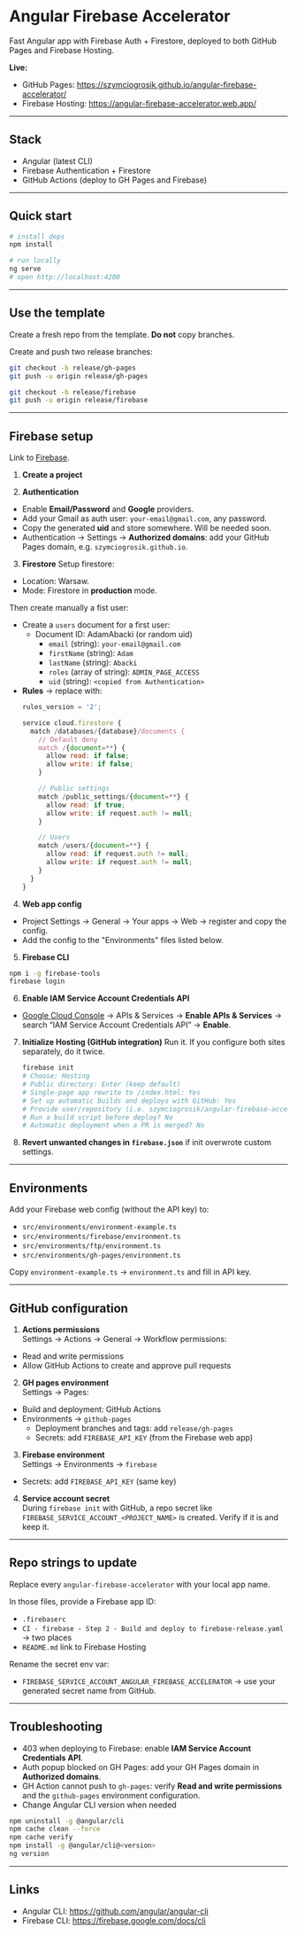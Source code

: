 # Angular Firebase Accelerator

Fast Angular app with Firebase Auth + Firestore, deployed to both GitHub Pages and Firebase Hosting.

**Live:**

- GitHub Pages: https://szymciogrosik.github.io/angular-firebase-accelerator/
- Firebase Hosting: https://angular-firebase-accelerator.web.app/

---

## Stack

- Angular (latest CLI)
- Firebase Authentication + Firestore
- GitHub Actions (deploy to GH Pages and Firebase)

---

## Quick start

```bash
# install deps
npm install

# run locally
ng serve
# open http://localhost:4200
```

---

## Use the template

Create a fresh repo from the template. **Do not** copy branches.

Create and push two release branches:

```bash
git checkout -b release/gh-pages
git push -u origin release/gh-pages
```

```bash
git checkout -b release/firebase
git push -u origin release/firebase
```

---

## Firebase setup

Link to [Firebase](https://console.firebase.google.com/).

1) **Create a project**

2) **Authentication**

- Enable **Email/Password** and **Google** providers.
- Add your Gmail as auth user: `your-email@gmail.com`, any password. 
- Copy the generated **uid** and store somewhere. Will be needed soon.
- Authentication → Settings → **Authorized domains**: add your GitHub Pages domain, e.g. `szymciogrosik.github.io`.

3) **Firestore**
Setup firestore:
- Location: Warsaw.
- Mode: Firestore in **production** mode.

Then create manually a fist user:
- Create a `users` document for a first user:
  - Document ID: AdamAbacki (or random uid)
    - `email` (string): `your-email@gmail.com`
    - `firstName` (string): `Adam`
    - `lastName` (string): `Abacki`
    - `roles` (array of string): `ADMIN_PAGE_ACCESS`
    - `uid` (string): `<copied from Authentication>`
- **Rules** → replace with:
  ```js
  rules_version = '2';

  service cloud.firestore {
    match /databases/{database}/documents {
      // Default deny
      match /{document=**} {
        allow read: if false;
        allow write: if false;
      }

      // Public settings
      match /public_settings/{document=**} {
        allow read: if true;
        allow write: if request.auth != null;
      }

      // Users
      match /users/{document=**} {
        allow read: if request.auth != null;
        allow write: if request.auth != null;
      }
    }
  }
  ```

4) **Web app config**

- Project Settings → General → Your apps → Web → register and copy the config.
- Add the config to the "Environments" files listed below.

5) **Firebase CLI**

```bash
npm i -g firebase-tools
firebase login
```

6) **Enable IAM Service Account Credentials API**

- [Google Cloud Console](https://console.cloud.google.com/welcome) → APIs & Services → **Enable APIs & Services** → search “IAM Service Account Credentials API” → **Enable**.

7) **Initialize Hosting (GitHub integration)**
   Run it. If you configure both sites separately, do it twice.

   ```bash
   firebase init
   # Choose: Hosting
   # Public directory: Enter (keep default)
   # Single-page app rewrite to /index.html: Yes
   # Set up automatic builds and deploys with GitHub: Yes
   # Provide user/repository (i.e. szymciogrosik/angular-firebase-accelerator)
   # Run a build script before deploy? No
   # Automatic deployment when a PR is merged? No
   ```

8) **Revert unwanted changes in `firebase.json`** if init overwrote custom settings.

---

## Environments

Add your Firebase web config (without the API key) to:

- `src/environments/environment-example.ts`
- `src/environments/firebase/environment.ts`
- `src/environments/ftp/environment.ts`
- `src/environments/gh-pages/environment.ts`

Copy `environment-example.ts` → `environment.ts` and fill in API key.

---

## GitHub configuration

1) **Actions permissions**  
   Settings → Actions → General → Workflow permissions:

- Read and write permissions
- Allow GitHub Actions to create and approve pull requests

2) **GH pages environment**  
   Settings → Pages:

- Build and deployment: GitHub Actions
- Environments → `github-pages`
  - Deployment branches and tags: add `release/gh-pages`
  - Secrets: add `FIREBASE_API_KEY` (from the Firebase web app)

3) **Firebase environment**  
   Settings → Environments → `firebase`

- Secrets: add `FIREBASE_API_KEY` (same key)

4) **Service account secret**  
   During `firebase init` with GitHub, a repo secret like  
   `FIREBASE_SERVICE_ACCOUNT_<PROJECT_NAME>` is created. Verify if it is and keep it.

---

## Repo strings to update

Replace every `angular-firebase-accelerator` with your local app name. 

In those files, provide a Firebase app ID:
- `.firebaserc`
- `CI - firebase - Step 2 - Build and deploy to firebase-release.yaml` → two places
- `README.md` link to Firebase Hosting

Rename the secret env var:
- `FIREBASE_SERVICE_ACCOUNT_ANGULAR_FIREBASE_ACCELERATOR` → use your generated secret name from GitHub.

---

## Troubleshooting
- 403 when deploying to Firebase: enable **IAM Service Account Credentials API**.
- Auth popup blocked on GH Pages: add your GH Pages domain in **Authorized domains**.
- GH Action cannot push to `gh-pages`: verify **Read and write permissions** and the `github-pages` environment configuration.
- Change Angular CLI version when needed
```bash
npm uninstall -g @angular/cli
npm cache clean --force
npm cache verify
npm install -g @angular/cli@<version>
ng version
```

---

## Links

- Angular CLI: https://github.com/angular/angular-cli
- Firebase CLI: https://firebase.google.com/docs/cli
